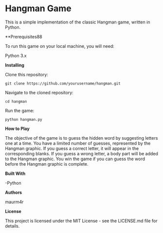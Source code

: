 # Hangman Game

This is a simple implementation of the classic Hangman game, written in Python.

**Prerequisites88

To run this game on your local machine, you will need:

Python 3.x

**Installing**

Clone this repository:

`git clone https://github.com/yourusername/hangman.git`

Navigate to the cloned repository:

`cd hangman`

Run the game:

`python hangman.py`

**How to Play**

The objective of the game is to guess the hidden word by suggesting letters one at a time. You have a limited number of guesses, represented by the Hangman graphic. If you guess a correct letter, it will appear in the corresponding blanks. If you guess a wrong letter, a body part will be added to the Hangman graphic. You win the game if you can guess the word before the Hangman graphic is complete.

**Built With**

-Python

**Authors**

maurm4r

**License**

This project is licensed under the MIT License - see the LICENSE.md file for details.
